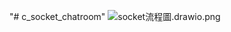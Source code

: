 "# c_socket_chatroom" 
![socket流程圖.drawio.png](https://prod-files-secure.s3.us-west-2.amazonaws.com/5c239090-40f8-4396-9f44-15b0e9aeed0a/8455783c-62b8-41db-928b-8fd53ae111be/socket%E6%B5%81%E7%A8%8B%E5%9C%96.drawio.png)

